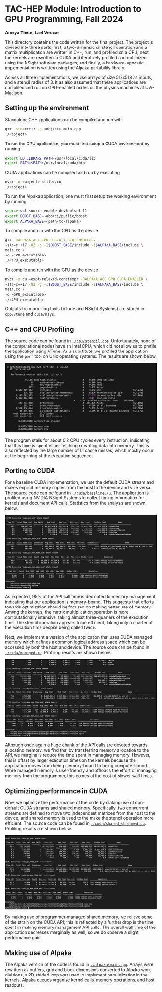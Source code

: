 # **TAC-HEP Module: Introduction to GPU Programming, Fall 2024**
**Ameya Thete, Lael Verace**

This directory contains the code written for the final project. The project is divided into three parts: first,
a two-dimensional stencil operation and a matrix multiplication are written in C++, run, and profiled on a CPU; next, the kernels are rewritten in CUDA and iteratively profiled and optimized using the NSight software packages; and finally, a hardware-agnostic implementation is written using the Alpaka portability library. 

Across all three implementations, we use arrays of size 518x518 as inputs, and a stencil radius of 3. It as also assumed that these applications are compliled and run on GPU-enabled nodes on the physics machines at UW-Madison.  

## Setting up the environment

Standalone C++ applications can be compiled and run with 
```bash
g++ -std=c++17 -o <object> main.cpp
./<object>
```

To run the GPU application, you must first setup a CUDA environment by running
```bash
export LD_LIBRARY_PATH=/usr/local/cuda/lib
export PATH=$PATH:/usr/local/cuda/bin
```
CUDA applications can be compiled and run by executing
```bash
nvcc -o <object> <file>.cu 
./<object>
```

To run the Alpaka application, one must first setup the working environment by running
```bash
source scl_source enable devtoolset-11
export BOOST_BASE=~abocci/public/boost
export ALPAKA_BASE=<path-to-alpaka>
```
To compile and run with the CPU as the device
```bash
g++ -DALPAKA_ACC_CPU_B_SEQ_T_SEQ_ENABLED \
-std=c++17 -O2 -g -I$BOOST_BASE/include -I$ALPAKA_BASE/include \
main.cc \
-o <CPU_executable>
./<CPU_executable>
```
To compile and run with the GPU as the device
```bash
nvcc -x cu –expt-relaxed-constexpr -DALPAKA_ACC_GPU_CUDA_ENABLED \
-std=c++17 -O2 -g -I$BOOST_BASE/include -I$ALPAKA_BASE/include \
main.cc \
-o <GPU_executable>
./<GPU_executable>
```

Outputs from profiling tools (VTune and NSight Systems) are stored in `cpp/vtune` and `cuda/nsys`. 

## C++ and CPU Profiling

The source code can be found in [`./cpu/stencil.cpp`](./cpu/stencil.cpp). Unfortunately, none of the computational nodes have an Intel CPU, which did not allow us to profile the application using VTune. As a substitute, we profiled the application using the `perf` tool on Unix operating systems. The results are shown below. 

![](img/cpu.png)

The program stalls for about 0.2 CPU cycles every instruction, indicating that this time is spent either fetching or writing data into memory. This is also reflected by the large number of L1 cache misses, which mostly occur at the beginning of the execution sequence.



## Porting to CUDA

For a baseline CUDA implementation, we use the default CUDA stream and makes explicit memory copies from the host to the device and vice versa. The source code can be found in [`./cuda/baseline.cu`](./cuda/baseline.cu). The application is profiled using NVIDIA NSight Systems to collect timing information for kernels and document API calls. Statistics from the analysis are shown below. 

![](img/cuda-baseline.png)

As expected, 95% of the API call time is dedicated to memory management, indicating that our application is memory-bound. This suggests that efforts towards optimization should be focused on making better use of memory. Among the kernels, the matrix multiplication operation is more computationally intensive, taking almost three-quarters of the execution time. The stencil operation appears to be efficient, taking only a quarter of the execution time despite being called twice. 

Next, we implement a version of the application that uses CUDA managed memory which defines a common logical address space which can be accessed by both the host and device. The source code can be found in [`./cuda/managed.cu`](./cuda/managed.cu). Profiling results are shown below.

![](img/cuda-managed.png)

Although once again a huge chunk of the API calls are devoted towards allocating memory, we find that by transferring memory allocation to the API, we marginally reduce the time spent in managing memory. However, this is offset by larger execution times on the kernels because the application moves from being memory-bound to being compute-bound. While managed memory is user-friendly and offloads the effort of managing memory from the programmer, this comes at the cost of slower wall times. 

## Optimizing performance in CUDA

Now, we optimize the performance of the code by making use of non-default CUDA streams and shared memory. Specifically, two concurrent streams are defined to move two independent matrices from the host to the device, and shared memory is used to the make the stencil operation more efficient. The source code can be found in [`./cuda/shared_streamed.cu`](./cuda/shared_streamed.cu). Profiling results are shown below.

![](img/cuda-shared-streamed.png)

By making use of programmer-managed shared memory, we relieve some of the strain on the CUDA API; this is reflected by a further drop in the time spent in making memory management API calls. The overall wall time of the application decreases marginally as well, so we do observe a slight performance gain. 

## Making use of Alpaka

The Alpaka version of the code is found in [`./alpaka/main.cpp`](./alpaka/main.cpp). Arrays were rewritten as buffers, grid and block dimensions converted to Alpaka work divisions, a 2D strided loop was used to implement parallelization in the kernels. Alpaka queues organize kernel calls, memory operations, and host readouts.  